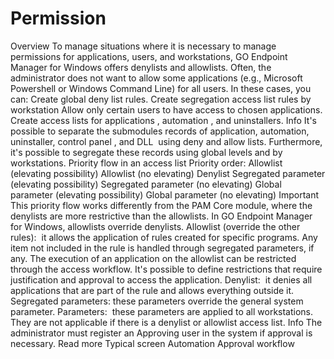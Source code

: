 # Permission 

Overview
To manage situations where it is necessary to manage permissions for applications, users, and workstations, GO Endpoint Manager for Windows offers denylists and allowlists.
Often, the administrator does not want to allow some applications (e.g., Microsoft Powershell or Windows Command Line) for all users. In these cases, you can:
Create global deny list rules.
Create segregation access list rules by workstation
Allow only certain users to have access to chosen applications.
Create access lists for 
applications
, 
automation
, and 
uninstallers.
Info
It's possible to separate the submodules records of 
application, automation, uninstaller, control panel
, and 
DLL 
using deny and allow lists. Furthermore, it's possible to segregate these records using global levels and by workstations.
Priority flow in an access list
Priority order:
Allowlist (elevating possibility)
Allowlist (no elevating)
Denylist
Segregated parameter (elevating possibility)
Segregated parameter (no elevating)
Global parameter (elevating possibility)
Global parameter (no elevating)
Important
This priority flow works differently from the PAM Core module, where the denylists are more restrictive than the allowlists. In GO Endpoint Manager for Windows, allowlists override denylists.
Allowlist (override the other rules): 
it allows the application of rules created for specific programs. Any item not included in the rule is handled through segregated parameters, if any. The execution of an application on the allowlist can be restricted through the access workflow. It's possible to define restrictions that require justification and approval to access the application.
Denylist: 
it denies all applications that are part of the rule and allows everything outside it.
Segregated parameters:
 these parameters override the general system parameter.
Parameters: 
these parameters are applied to all workstations. They are not applicable if there is a denylist or allowlist access list.
Info
The administrator must register an Approving user in the system if approval is necessary.
Read more
Typical screen
Automation
Approval workflow